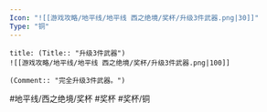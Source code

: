 ```yaml
---
Icon: "![[游戏攻略/地平线/地平线 西之绝境/奖杯/升级3件武器.png|30]]"
Type: "铜"
---
```

```ad-common-bronze-trophy
title: (Title:: "升级3件武器")
![[游戏攻略/地平线/地平线 西之绝境/奖杯/升级3件武器.png|100]]

(Comment:: "完全升级3件武器。")
```

#地平线/西之绝境/奖杯 #奖杯 #奖杯/铜

